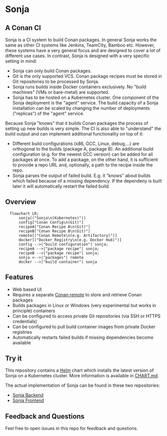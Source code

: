 # Sonja

## A Conan CI

Sonja is a CI system to build Conan packages. In general Sonja works the same as
other CI systems like Jenkins, TeamCity, Bamboo etc. However, these systems have
a very general focus and are designed to cover a lot of different use cases. In
contrast, Sonja is designed with a very specific setting in mind:

- Sonja can only build Conan packages.
- Git is the only supported VCS. Conan package recipes must be stored
  in Git repositories to be processed by Sonja.
- Sonja runs builds inside Docker containers exclusively. No "build machines"
  (VMs or bare-metal) are supported.
- Sonja has to be hosted on a Kubernetes cluster. One component of the Sonja
  deployment is the "agent" service. The build capacity of a Sonja installation
  can be scaled by changing the number of deployments ("replicas") of the
  "agent" service.

Because Sonja "knows" that it builds Conan packages the process of setting up
new builds is very simple. The CI is also able to "understand" the build output
and can implement additional functionality on top of it:

- Different build configurations (x86, GCC, Linux, debug,...) are orthogonal to
  the builds (package A, package B). An additional build configuration (e.g. for
  the newest GCC version) can be added for all packages at once. To add a
  package, on the other hand, it is sufficient to provide a repo URL and,
  optionally, a path to the recipe inside the repo.
- Sonja parses the output of failed build. E.g. it "knows" about builds which
  failed because of a missing dependency. If the dependeny is built later it
  will automatically restart the failed build.

## Overview

```mermaid
  flowchart LR;
      sonja(("Sonja\n(Kubernetes)"))
      config["Conan Config\n(Git)"]
      recipeA["Conan Recipe A\n(Git)"]
      recipeB["Conan Recipe B\n(Git)"]
      remote[("Conan Remote\n(e.g. Artifactory)")]
      docker[("Docker Registry\n(e.g. Docker Hub)")]
      config -->|"build configuration"| sonja;
      recipeA -->|"package recipe"| sonja;
      recipeB -->|"package recipe"| sonja;
      sonja <-->|"packages"| remote
      docker -->|"build container"| sonja
```

## Features

- Web based UI
- Requires a separate [Conan remote](https://docs.conan.io/en/latest/uploading_packages/remotes.html) to store and retrieve Conan packages
- Builds packages in Linux or Windows (very experimental but works in principle)
  containers
- Can be configured to access private Git repositories (via SSH or HTTPS
  credentials)
- Can be configured to pull build container images from private Docker
  registries
- Automatically restarts failed builds if missing dependencies become
  available

## Try it

This repository contains a [Helm](https://helm.sh/) chart which installs the
latest version of Sonja on a Kubernetes cluster. More information is available
in [CHART.md](CHART.md).

The actual implementation of Sonja can be found in these two repositories:

- [Sonja Backend](https://github.com/uboot/sonja-backend)
- [Sonja Frontend](https://github.com/uboot/sonja-frontend)

## Feedback and Questions

Feel free to open issues in this repo for feedback and questions.
